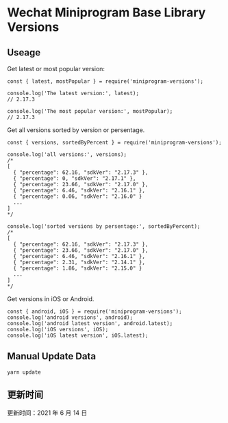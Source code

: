 
# Wechat Miniprogram Base Library Versions

## Useage

Get latest or most popular version:

```;
const { latest, mostPopular } = require('miniprogram-versions');

console.log('The latest version:', latest);
// 2.17.3

console.log('The most popular version:', mostPopular);
// 2.17.3

```

Get all versions sorted by version or persentage.

```
const { versions, sortedByPercent } = require('miniprogram-versions');

console.log('all versions:', versions);
/*
[
  { "percentage": 62.16, "sdkVer": "2.17.3" },
  { "percentage": 0, "sdkVer": "2.17.1" },
  { "percentage": 23.66, "sdkVer": "2.17.0" },
  { "percentage": 6.46, "sdkVer": "2.16.1" },
  { "percentage": 0.06, "sdkVer": "2.16.0" }
  ...
]
*/

console.log('sorted versions by persentage:', sortedByPercent);
/*
[
  { "percentage": 62.16, "sdkVer": "2.17.3" },
  { "percentage": 23.66, "sdkVer": "2.17.0" },
  { "percentage": 6.46, "sdkVer": "2.16.1" },
  { "percentage": 2.31, "sdkVer": "2.14.1" },
  { "percentage": 1.86, "sdkVer": "2.15.0" }
  ...
]
*/
```

Get versions in iOS or Android.

```
const { android, iOS } = require('miniprogram-versions');
console.log('android versions', android);
console.log('android latest version', android.latest);
console.log('iOS versions', iOS);
console.log('iOS latest version', iOS.latest);
```

## Manual Update Data

```
yarn update
```

## 更新时间

更新时间：2021 年 6 月 14 日
